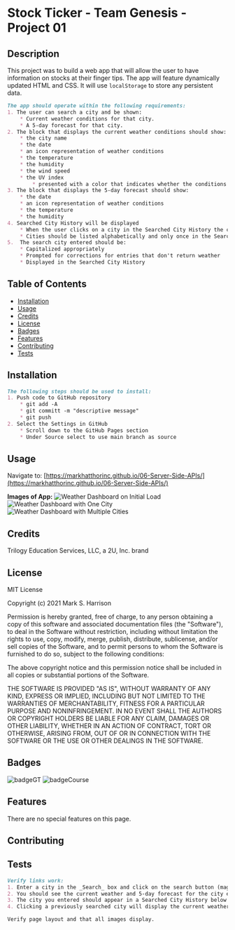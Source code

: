 # Stock Ticker - Team Genesis - Project 01

## Description

This project was to build a web app that will allow the user to have information on stocks at their finger tips. The app will feature dynamically updated HTML and CSS. It will use `localStorage` to store any persistent data.

```md
The app should operate within the following requirements:
1. The user can search a city and be shown:
    * Current weather conditions for that city.
    * A 5-day forecast for that city.
2. The block that displays the current weather conditions should show:
    * the city name 
    * the date 
    * an icon representation of weather conditions 
    * the temperature
    * the humidity
    * the wind speed
    * the UV index
        * presented with a color that indicates whether the conditions are favorable, moderate, or severe
3. The block that displays the 5-day forecast should show:
    * the date
    * an icon representation of weather conditions
    * the temperature
    * the humidity
4. Searched City History will be displayed
    * When the user clicks on a city in the Searched City History the current and 5-day forecast for that city should be displayed.
    * Cities should be listed alphabetically and only once in the Searched City History
5.  The search city entered should be:
    * Capitalized appropriately
    * Prompted for corrections for entries that don't return weather
    * Displayed in the Searched City History
```
## Table of Contents

* [Installation](#installation)
* [Usage](#usage)
* [Credits](#credits)
* [License](#license)
* [Badges](#badges)
* [Features](#features)
* [Contributing](#contributing)
* [Tests](#tests)


## Installation

```md
The following steps should be used to install:
1. Push code to GitHub repository
    * git add -A
    * git committ -m "descriptive message"
    * git push
2. Select the Settings in GitHub
    * Scroll down to the GitHub Pages section
    * Under Source select to use main branch as source
```

## Usage 

Navigate to:
[https://markhatthorinc.github.io/06-Server-Side-APIs/](https://markhatthorinc.github.io/06-Server-Side-APIs/)

**Images of App:**
![Weather Dashboard on Initial Load](./assets/images/WeatherDashboard_Initial.png)
![Weather Dashboard with One City](./assets/images/WeatherDashboard_OneCity.png)
![Weather Dashboard with Multiple Cities](./assets/images/WeatherDashboard_MultipleCities.png)


## Credits

Trilogy Education Services, LLC, a 2U, Inc. brand


## License

MIT License

Copyright (c) 2021 Mark S. Harrison

Permission is hereby granted, free of charge, to any person obtaining a copy
of this software and associated documentation files (the "Software"), to deal
in the Software without restriction, including without limitation the rights
to use, copy, modify, merge, publish, distribute, sublicense, and/or sell
copies of the Software, and to permit persons to whom the Software is
furnished to do so, subject to the following conditions:

The above copyright notice and this permission notice shall be included in all
copies or substantial portions of the Software.

THE SOFTWARE IS PROVIDED "AS IS", WITHOUT WARRANTY OF ANY KIND, EXPRESS OR
IMPLIED, INCLUDING BUT NOT LIMITED TO THE WARRANTIES OF MERCHANTABILITY,
FITNESS FOR A PARTICULAR PURPOSE AND NONINFRINGEMENT. IN NO EVENT SHALL THE
AUTHORS OR COPYRIGHT HOLDERS BE LIABLE FOR ANY CLAIM, DAMAGES OR OTHER
LIABILITY, WHETHER IN AN ACTION OF CONTRACT, TORT OR OTHERWISE, ARISING FROM,
OUT OF OR IN CONNECTION WITH THE SOFTWARE OR THE USE OR OTHER DEALINGS IN THE
SOFTWARE.

## Badges

![badgeGT](https://img.shields.io/static/v1?label=%3CGT%20Bootcamp%3E&message=06-Server-Side-APIs&color=blue)
![badgeCourse](https://img.shields.io/static/v1?label=%3CCourse%20Work%3E&message=06-Homework&color=blue)

## Features

There are no special features on this page.

## Contributing


## Tests

```md
Verify links work:
1. Enter a city in the _Search_ box and click on the search button (magnifying glass).
2. You should see the current weather and 5-day forecast for the city entered.
3. The city you entered should appear in a Searched City History below the _Search_ box.
4. Clicking a previously searched city will display the current weather and 5-day forecast for this city.
```

```md
Verify page layout and that all images display.
```